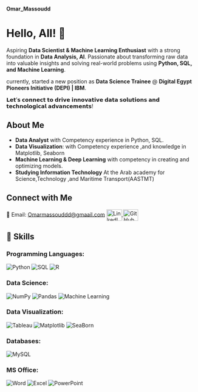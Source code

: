 **Omar_Massoudd**
# Hello, All! 🌟
Aspiring **Data Scientist & Machine Learning Enthusiast** with a strong foundation in **Data Analysis, AI**. Passionate about transforming raw data into valuable insights and solving real-world problems using **Python, SQL, and Machine Learning**.

currently,  started a new position as **Data Science Trainee** @ **Digital Egypt Pioneers Initiative (DEPI) | IBM**.

𝗟𝗲𝘁’𝘀 𝗰𝗼𝗻𝗻𝗲𝗰𝘁 𝘁𝗼 𝗱𝗿𝗶𝘃𝗲 𝗶𝗻𝗻𝗼𝘃𝗮𝘁𝗶𝘃𝗲 𝗱𝗮𝘁𝗮 𝘀𝗼𝗹𝘂𝘁𝗶𝗼𝗻𝘀 𝗮𝗻𝗱 𝘁𝗲𝗰𝗵𝗻𝗼𝗹𝗼𝗴𝗶𝗰𝗮𝗹 𝗮𝗱𝘃𝗮𝗻𝗰𝗲𝗺𝗲𝗻𝘁𝘀!

## About Me
-  **Data Analyst** with Competency experience in Python, SQL.
-  **Data Visualization**: with Competency experience ,and knowledge in Matplotlib, Seaborn
-  **Machine Learning & Deep Learning** with competency in creating and optimizing models.
-  **Studying Information Technology** At the Arab academy for Science,Technology ,and Maritime Transport(AASTMT)

  
##  **Connect with Me**

📧 Email: [Omarmassouddd@gmaail.com](mailto:Omarmassouddd@gmail.com)                       <a href="https://linkedin.com/in/omar-masoudd" target="blank">
  <img align="center" src="https://raw.githubusercontent.com/rahuldkjain/github-profile-readme-generator/master/src/images/icons/Social/linked-in-alt.svg" alt="LinkedIn" height="30" width="40" />
</a>
<a href="https://github.com/Omarmassoudd" target="blank">
  <img align="center" src="https://raw.githubusercontent.com/rahuldkjain/github-profile-readme-generator/master/src/images/icons/Social/github.svg" alt="GitHub" height="30" width="40" />
</a>

  ## 🤖 Skills

### Programming Languages:
![Python](https://img.shields.io/badge/Python%20-%2314354C.svg?style=for-the-badge&logo=python&logoColor=white)
![SQL](https://img.shields.io/badge/SQL-%23007396.svg?style=for-the-badge&logo=sql&logoColor=white)
![R](https://img.shields.io/badge/R-%23276DC3.svg?style=for-the-badge&logo=r&logoColor=white)

### Data Science:
![NumPy](https://img.shields.io/badge/NumPy-%23013243.svg?style=for-the-badge&logo=numpy&logoColor=white)
![Pandas](https://img.shields.io/badge/Pandas-%23150458.svg?style=for-the-badge&logo=pandas&logoColor=white)
![Machine Learning](https://img.shields.io/badge/Machine%20Learning-%23013243.svg?style=for-the-badge&logo=scikit-learn&logoColor=white)

### Data Visualization:
![Tableau](https://img.shields.io/badge/Tableau-%23E97627.svg?style=for-the-badge&logo=tableau&logoColor=white)
![Matplotlib](https://img.shields.io/badge/Matplotlib-%23007396.svg?style=for-the-badge&logo=sql&logoColor=orange)
![SeaBorn](https://img.shields.io/badge/SeaBorn-%2300f.svg?style=for-the-badge&logo=mysql&logoColor=white)



### Databases:
![MySQL](https://img.shields.io/badge/MySQL-%2300f.svg?style=for-the-badge&logo=mysql&logoColor=white)

### MS Office:
![Word](https://img.shields.io/badge/Word-%230000FF.svg?style=for-the-badge&logo=microsoftword&logoColor=white)
![Excel](https://img.shields.io/badge/Excel-%2300A300.svg?style=for-the-badge&logo=microsoftexcel&logoColor=white)
![PowerPoint](https://img.shields.io/badge/PowerPoint-%23D24726.svg?style=for-the-badge&logo=microsoftpowerpoint&logoColor=white)



